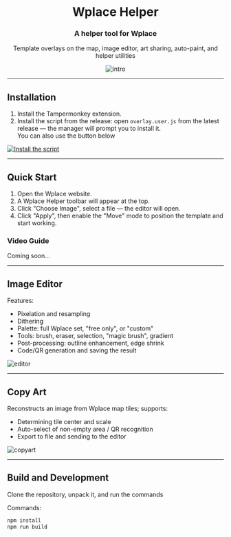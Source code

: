 <div align="center">

# Wplace Helper

### A helper tool for Wplace

Template overlays on the map, image editor, art sharing, auto-paint, and helper utilities

![intro](https://github.com/user-attachments/assets/b301bd8a-568f-4dfa-842d-18f4530d2401)

</div>

---

## Installation

1) Install the Tampermonkey extension.  
2) Install the script from the release: open `overlay.user.js` from the latest release — the manager will prompt you to install it.  
You can also use the button below

[![Install the script](https://img.shields.io/badge/Script-Install-brightgreen?style=for-the-badge&logo=javascript)](https://github.com/MidTano/wplace_helper/releases/latest/download/overlay.user.js)

---

## Quick Start
1) Open the Wplace website.  
2) A Wplace Helper toolbar will appear at the top.  
3) Click "Choose Image", select a file — the editor will open.  
4) Click "Apply", then enable the "Move" mode to position the template and start working.

### Video Guide
Coming soon...

---

## Image Editor

Features:
- Pixelation and resampling
- Dithering
- Palette: full Wplace set, "free only", or "custom"
- Tools: brush, eraser, selection, "magic brush", gradient
- Post-processing: outline enhancement, edge shrink
- Code/QR generation and saving the result

![editor](https://github.com/user-attachments/assets/372bf426-14da-48f2-a660-6c2ffea31203)

---

## Copy Art

Reconstructs an image from Wplace map tiles; supports:
- Determining tile center and scale
- Auto-select of non-empty area / QR recognition
- Export to file and sending to the editor

![copyart](https://github.com/user-attachments/assets/33e119cd-cf97-4c4e-bdf2-5b47414ae7a1)

---

## Build and Development

Clone the repository, unpack it, and run the commands

Commands:
```bash
npm install
npm run build 
```
